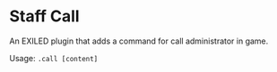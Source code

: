 # Staff Call
An EXILED plugin that adds a command for call administrator in game.

Usage: ``.call [content]``
